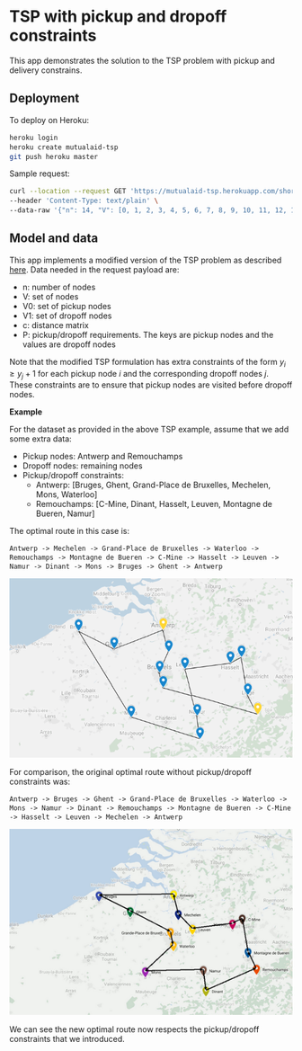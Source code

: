 # TSP with pickup and dropoff constraints

This app demonstrates the solution to the TSP problem with pickup and delivery constrains. 

## Deployment

To deploy on Heroku:

```bash
heroku login
heroku create mutualaid-tsp
git push heroku master
```

Sample request:
```bash
curl --location --request GET 'https://mutualaid-tsp.herokuapp.com/shortest-route' \
--header 'Content-Type: text/plain' \
--data-raw '{"n": 14, "V": [0, 1, 2, 3, 4, 5, 6, 7, 8, 9, 10, 11, 12, 13], "c": [[0, 83, 81, 113, 52, 42, 73, 44, 23, 91, 105, 90, 124, 57], [83, 0, 161, 160, 39, 89, 151, 110, 90, 99, 177, 143, 193, 100], [81, 161, 0, 90, 125, 82, 13, 57, 71, 123, 38, 72, 59, 82], [113, 160, 90, 0, 123, 77, 81, 71, 91, 72, 64, 24, 62, 63], [52, 39, 125, 123, 0, 51, 114, 72, 54, 69, 139, 105, 155, 62], [42, 89, 82, 77, 51, 0, 70, 25, 22, 52, 90, 56, 105, 16], [73, 151, 13, 81, 114, 70, 0, 45, 61, 111, 36, 61, 57, 70], [44, 110, 57, 71, 72, 25, 45, 0, 23, 71, 67, 48, 85, 29], [23, 90, 71, 91, 54, 22, 61, 23, 0, 74, 89, 69, 107, 36], [91, 99, 123, 72, 69, 52, 111, 71, 74, 0, 117, 65, 125, 43], [105, 177, 38, 64, 139, 90, 36, 67, 89, 117, 0, 54, 22, 84], [90, 143, 72, 24, 105, 56, 61, 48, 69, 65, 54, 0, 60, 44], [124, 193, 59, 62, 155, 105, 57, 85, 107, 125, 22, 60, 0, 97], [57, 100, 82, 63, 62, 16, 70, 29, 36, 43, 84, 44, 97, 0]], "V0": [0, 12], "V1": [1, 2, 3, 4, 5, 6, 7, 8, 9, 10, 11, 13], "P": {"0": [1, 4, 5, 13, 9, 8], "12": [2, 3, 6, 7, 10, 11]}}'
```

## Model and data

This app implements a modified version of the TSP problem as described [here](https://python-mip.readthedocs.io/en/latest/examples.html#the-traveling-salesman-problem).
Data needed in the request payload are:

- n: number of nodes
- V: set of nodes
- V0: set of pickup nodes
- V1: set of dropoff nodes
- c: distance matrix
- P: pickup/dropoff requirements. The keys are pickup nodes and the values are dropoff nodes

Note that the modified TSP formulation has extra constraints of the form $y_i \ge y_j + 1$ for each pickup node $i$ and the corresponding dropoff nodes $j$. These constraints are to ensure that pickup nodes are visited before dropoff nodes.

__Example__

For the dataset as provided in the above TSP example, assume that we add some extra data:

- Pickup nodes: Antwerp and Remouchamps
- Dropoff nodes: remaining nodes
- Pickup/dropoff constraints:
    - Antwerp: [Bruges, Ghent, Grand-Place de Bruxelles, Mechelen, Mons, Waterloo]
    - Remouchamps: [C-Mine, Dinant, Hasselt, Leuven, Montagne de Bueren, Namur]

The optimal route in this case is:

```
Antwerp -> Mechelen -> Grand-Place de Bruxelles -> Waterloo -> Remouchamps -> Montagne de Bueren -> C-Mine -> Hasselt -> Leuven -> Namur -> Dinant -> Mons -> Bruges -> Ghent -> Antwerp
```
![](./images/sample_opt_sol.png?raw=true)

For comparison, the original optimal route without pickup/dropoff constraints was:

```
Antwerp -> Bruges -> Ghent -> Grand-Place de Bruxelles -> Waterloo -> Mons -> Namur -> Dinant -> Remouchamps -> Montagne de Bueren -> C-Mine -> Hasselt -> Leuven -> Mechelen -> Antwerp
```

![](./images/original_opt_sol.png?raw=true)

We can see the new optimal route now respects the pickup/dropoff constraints that we introduced.



